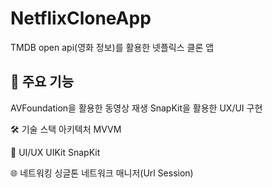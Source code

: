 # NetflixCloneApp
TMDB open api(영화 정보)를 활용한 넷플릭스 클론 앱
## 📱 주요 기능
AVFoundation을 활용한 동영상 재생
SnapKit을 활용한 UX/UI 구현

🛠 기술 스택
아키텍처
MVVM

📱 UI/UX
UIKit
SnapKit

🌐 네트워킹
싱글톤 네트워크 매니저(Url Session)
